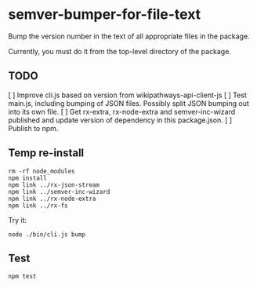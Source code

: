 # semver-bumper-for-file-text
Bump the version number in the text of all appropriate files in the package.

Currently, you must do it from the top-level directory of the package.

## TODO

[ ] Improve cli.js based on version from wikipathways-api-client-js
[ ] Test main.js, including bumping of JSON files. Possibly split JSON bumping out into its own file.
[ ] Get rx-extra, rx-node-extra and semver-inc-wizard published and update version of dependency in this package.json.
[ ] Publish to npm.

## Temp re-install

```
rm -rf node_modules
npm install
npm link ../rx-json-stream
npm link ../semver-inc-wizard
npm link ../rx-node-extra
npm link ../rx-fs
```

Try it:
```
node ./bin/cli.js bump
```

## Test

```
npm test
```
